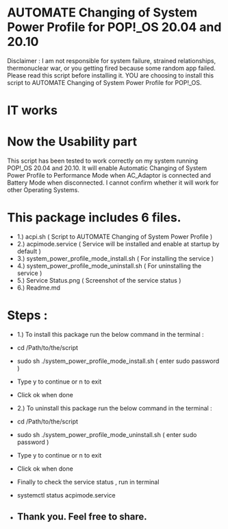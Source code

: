 # AUTOMATE Changing of System Power Profile for POP!_OS 20.04 and 20.10 

Disclaimer : I am not responsible for system failure, strained relationships, thermonuclear war, or you getting fired because some random app failed. Please read this script before installing it. YOU are choosing to install this script to AUTOMATE Changing of System Power Profile for POP!_OS.

# IT works 

# Now the Usability part 

This script has been tested to work correctly on my system running POP!_OS 20.04 and 20.10. It will enable Automatic Changing of System Power Profile to Performance Mode when AC_Adaptor is connected and Battery Mode when disconnected. I cannot confirm whether it will work for other Operating Systems.

# This package includes 6 files. 
- 1.) acpi.sh ( Script to AUTOMATE Changing of System Power Profile )
- 2.) acpimode.service ( Service will be installed and enable at startup by default )
- 3.) system_power_profile_mode_install.sh ( For installing the service )
- 4.) system_power_profile_mode_uninstall.sh ( For uninstalling the service ) 
- 5.) Service Status.png ( Screenshot of the service status )
- 6.) Readme.md 


# Steps :

- 1.) To install this package run the below command in the terminal :

- cd /Path/to/the/script 
- sudo sh ./system_power_profile_mode_install.sh ( enter sudo password )
- Type y to continue or n  to exit 
- Click ok when done 

- 2.) To uninstall this package run the below command in the terminal : 

- cd /Path/to/the/script 
- sudo sh ./system_power_profile_mode_uninstall.sh ( enter sudo password )
- Type y to continue or n  to exit 
- Click ok when done 

- Finally to check the service status , run in terminal 
- systemctl status acpimode.service

- ## Thank you. Feel free to share. 
